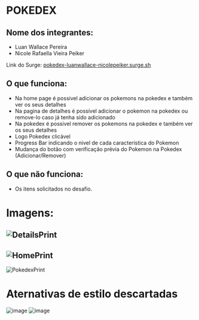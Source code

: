 # POKEDEX

## Nome dos integrantes: 
- Luan Wallace Pereira
- Nicole Rafaella Vieira Peiker

Link do Surge: [pokedex-luanwallace-nicolepeiker.surge.sh](pokedex-luanwallace-nicolepeiker.surge.sh)

## O que funciona:
- Na home page é possivel adicionar os pokemons na pokedex e também ver os seus detalhes
- Na pagina de detalhes é possível adicionar o pokemon na pokedex ou remove-lo caso já tenha sido adicionado
- Na pokedex é possivel remover os pokemons na pokedex e também ver os seus detalhes
- Logo Pokedex clicável
- Progress Bar indicando o nivel de cada característica do Pokemon
- Mudança do botão com verificação prévia do Pokemon na Pokedex (Adicionar/Remover)

## O que não funciona: 
- Os itens solicitados no desafio.

# Imagens:



![DetailsPrint](https://user-images.githubusercontent.com/79777131/179876273-7abfd519-d057-4d1a-af5a-9903d84dab24.png)
-------------------------------------------------------------------------------------------------------------------------
![HomePrint](https://user-images.githubusercontent.com/79777131/179876285-14f949fd-1ef3-4637-be2d-4fe706d20a7d.png)
-------------------------------------------------------------------------------------------------------------------------
![PokedexPrint](https://user-images.githubusercontent.com/79777131/179876290-9a62edd6-ecf4-4943-b454-3b90cfbef11b.png)


# Aternativas de estilo descartadas

![image](https://user-images.githubusercontent.com/65312009/179972425-f53b1f79-2424-40da-9adb-62308458b152.png)
![image](https://user-images.githubusercontent.com/65312009/179972542-17376fd2-29dc-4ca9-b563-690a081849f0.png)

